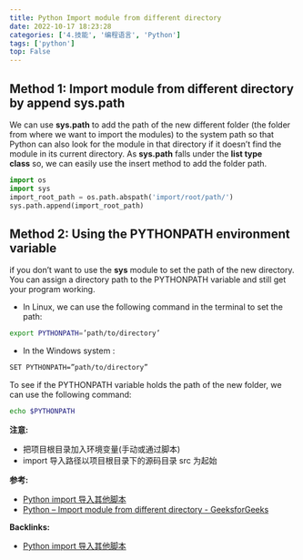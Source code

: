 ```yaml
---
title: Python Import module from different directory
date: 2022-10-17 18:23:28
categories: ['4.技能', '编程语言', 'Python']
tags: ['python']
top: False
---
```


  
  
## Method 1: Import module from different directory by append sys.path

We can use **sys.path** to add the path of the new different folder (the folder from where we want to import the modules) to the system path so that Python can also look for the module in that directory if it doesn’t find the module in its current directory. As **sys.path** falls under the **list type class** so, we can easily use the insert method to add the folder path.

```python
import os
import sys
import_root_path = os.path.abspath('import/root/path/')  
sys.path.append(import_root_path)
```
  
  
## Method 2: Using the PYTHONPATH  environment variable  

  
if you don’t want to use the **sys** module to set the path of the new directory. You can assign a directory path to the PYTHONPATH variable and still get your program working.  
  
- In Linux, we can use the following command in the terminal to set the path:  

```sh
export PYTHONPATH=’path/to/directory’  
```
  
- In the Windows system :  

```sh
SET PYTHONPATH=”path/to/directory”  
```
  
To see if the PYTHONPATH variable holds the path of the new folder, we can use the following command:  

```sh
echo $PYTHONPATH
```

**注意:**
  
- 把项目根目录加入环境变量(手动或通过脚本)  
- import 导入路径以项目根目录下的源码目录 src 为起始

**参考:**

- [Python import 导入其他脚本](../7d70c8c862ee464cdda08e0ac33aa03ca9de8d6f)
- [Python – Import module from different directory - GeeksforGeeks](https://www.geeksforgeeks.org/python-import-module-from-different-directory/)


**Backlinks:**

- [Python import 导入其他脚本](../7d70c8c862ee464cdda08e0ac33aa03ca9de8d6f)